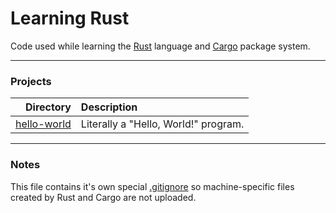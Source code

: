 # Learning Rust
Code used while learning the [Rust](https://github.com/rust-lang/rust) language and [Cargo](https://github.com/rust-lang/cargo) package system.

---

### Projects
| **Directory** | **Description** |
|---:|:---|
| [hello-world](hello-world) | Literally a "Hello, World!" program. |


---

### Notes
This file contains it's own special [.gitignore](.gitignore) so machine-specific files created by Rust and Cargo are not uploaded.